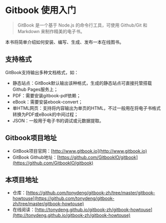 # Gitbook 使用入门

> GitBook 是一个基于 Node.js 的命令行工具，可使用 Github/Git 和 Markdown 来制作精美的电子书。

本书将简单介绍如何安装、编写、生成、发布一本在线图书。

## 支持格式

GitBook支持输出多种文档格式，如：

* 静态站点：GitBook默认输出该种格式，生成的静态站点可直接托管搭载Github Pages服务上；
* PDF：需要安装gitbook-pdf依赖；
* eBook：需要安装ebook-convert；
* 单HTML网页：支持将内容输出为单页的HTML，不过一般用在将电子书格式转换为PDF或eBook的中间过程；
* JSON：一般用于电子书的调试或元数据提取。

## Gitbook项目地址

* GitBook项目官网：[http://www.gitbook.io](http://www.gitbook.io)
* GitBook Github地址：[https://github.com/GitbookIO/gitbook](https://github.com/GitbookIO/gitbook)

## 本项目地址

* 仓库：[https://github.com/tonydeng/gitbook-zh/tree/master/gitbook-howtouse](https://github.com/tonydeng/gitbook-zh/tree/master/gitbook-howtouse)
* 在线阅读：[http://tonydeng.github.io/gitbook-zh/gitbook-howtouse](http://tonydeng.github.io/gitbook-zh/gitbook-howtouse)

